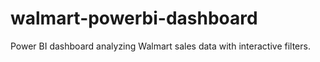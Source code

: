 # walmart-powerbi-dashboard
Power BI dashboard analyzing Walmart sales data with interactive filters.
